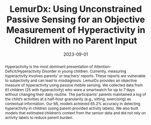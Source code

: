 ---
abstract: "Hyperactivity is the most dominant presentation of Attention-Deficit/Hyperactivity\
  \ Disorder in young children. Currently, measuring hyperactivity involves parents\u2019\
  \ or teachers\u2019 reports. These reports are vulnerable to subjectivity and can\
  \ lead to misdiagnosis. LemurDx provides an objective measure of hyperactivity using\
  \ passive mobile sensing. We collected data from 61 children (25 with hyperactivity)\
  \ who wore a smartwatch for up to 7 days without changing their daily routine. The\
  \ participants\u2019 parents maintained a log of the child\u2019s activities at\
  \ a half-hour granularity (e.g., sitting, exercising) as contextual information.\
  \ Our ML models achieved 85.2% accuracy in detecting hyperactivity in children (using\
  \ parent-provided activity labels). We also built models that estimated children\u2019\
  s context from the sensor data and did not rely on activity labels to reduce parent\
  \ burden."
authors:
- arakawa
- ahuja
- Kristie Mak
- Gwendolyn Thompson
- Sam Shaaban
- Oliver Lindhiem
- goel
bibtex: '@inproceedings{Arakawa2023,

  title={LemurDx: Using Unconstrained Passive Sensing for an Objective Measurement
  of Hyperactivity in Children with no Parent Input},

  author={Riku Arakawa, Karan Ahuja, Kristie Mak, Gwendolyn Thompson, Sam Shaaban,
  Oliver Lindhiem, Mayank Goel},

  booktitle={Proceedings of the ACM on Interactive, Mobile, Wearable, and Ubiquitous
  Technologies (IMWUT)},

  year={2023}

  }'
blurb: Using Unconstrained Passive Sensing for an Objective Measurement of Hyperactivity
  in Children
category: health
citation: 'Riku Arakawa,Karan Ahuja,Kristie Mak,Gwendolyn Thompson,Sam Shaaban,Oliver
  Lindhiem,Mayank Goel,. 2023. LemurDx: Using Unconstrained Passive Sensing for an
  Objective Measurement of Hyperactivity in Children with no Parent Input. Proceedings
  of the ACM on Interactive, Mobile, Wearable, and Ubiquitous Technologies (IMWUT).'
conference: Proceedings of the ACM on Interactive, Mobile, Wearable, and Ubiquitous
  Technologies (IMWUT)
date: '2023-09-01'
image: /images/pubs/lemurdx.png
name: LemurDx
onhomepage: true
pdf: /pdfs/lemurdx_imwut.pdf
thumbnail: /images/pubs/lemurdx.png
title: 'LemurDx: Using Unconstrained Passive Sensing for an Objective Measurement
  of Hyperactivity in Children with no Parent Input'
year: '2023'
---